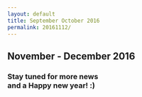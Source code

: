 ```yaml
---
layout: default
title: September October 2016
permalink: 20161112/
---
```


<h2 class="text-center">November - December 2016</h2>
<h3 class="text-center">Stay tuned for more news<br> and a Happy new year! :) </h3>


